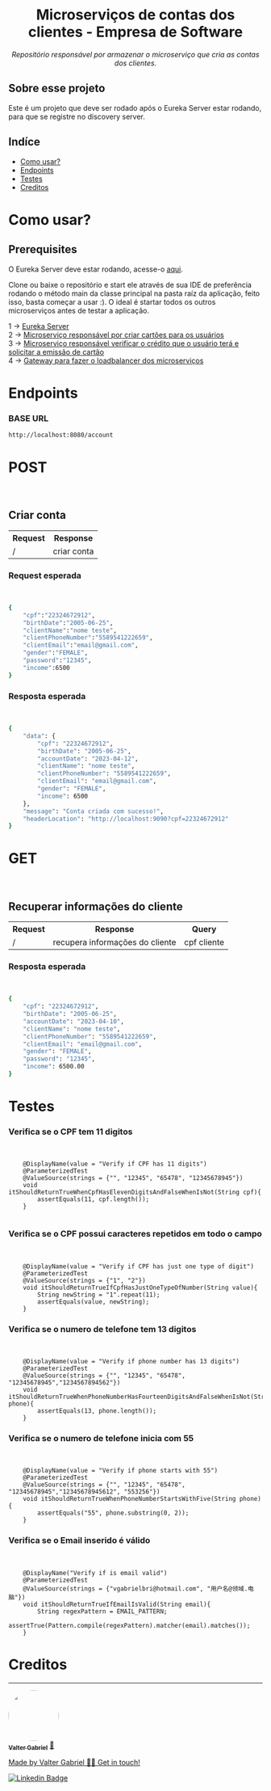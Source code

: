 <h1 align="center">Microserviços de contas dos clientes - Empresa de Software</h1>
<p align="center"><i>Repositório responsável por armazenar o microserviço que cria as contas dos clientes.</i></p>

##  Sobre esse projeto
Este é um projeto que deve ser rodado após o Eureka Server estar rodando, para que se registre no discovery server.


## Indíce
<!--ts-->
   * [Como usar?](#como-usar)
   * [Endpoints](#endpoints)
   * [Testes](#testes)
   * [Creditos](#creditos)
<!--te-->
  
<h1>Como usar?</h1>
<h2>Prerequisites</h2>
<p>O Eureka Server deve estar rodando, acesse-o <a href="https://github.com/ValterGabriell/bank-system-eureka-server">aqui</a>.</br>
<p>Clone ou baixe o repositório e start ele através de sua IDE de preferência rodando o método main da classe principal na pasta raíz da aplicação, feito isso, basta começar a usar :). O ideal é startar todos os outros microserviços antes de testar a aplicação.</p>

1 -> <a href="https://github.com/ValterGabriell/bank-system-eureka-server">Eureka Server</a></br>
2 -> <a href="https://github.com/ValterGabriell/bank-system-mscards">Microserviço responsável por criar cartões para os usuários</a></br>
3 -> <a href="https://github.com/ValterGabriell/bank-system-mscreditappraiser">Microserviço responsável verificar o crédito que o usuário terá e solicitar a emissão de cartão</a></br>
4 -> <a href="https://github.com/ValterGabriell/bank-system-gateway">Gateway para fazer o loadbalancer dos microserviços</a></br>


  
<h1>Endpoints</h1>
<h3>BASE URL</h3>

```bash
http://localhost:8080/account
``` 
<h1>POST</h1></br>

<h2>Criar conta</h2>

<table>
  <tr>
    <th>Request</th>
    <th>Response</th>
  </tr>
  <tr>
    <td>/</td>
    <td>criar conta</td>
  </tr>
</table>

<h3>Request esperada</h3></br>

```bash
{
	"cpf":"22324672912",
	"birthDate":"2005-06-25",
	"clientName":"nome teste",
	"clientPhoneNumber":"5589541222659",
	"clientEmail":"email@gmail.com",
	"gender":"FEMALE",
	"password":"12345",
	"income":6500
}
```



<h3>Resposta esperada</h3></br>

```bash
{
	"data": {
		"cpf": "22324672912",
		"birthDate": "2005-06-25",
		"accountDate": "2023-04-12",
		"clientName": "nome teste",
		"clientPhoneNumber": "5589541222659",
		"clientEmail": "email@gmail.com",
		"gender": "FEMALE",
		"income": 6500
	},
	"message": "Conta criada com sucesso!",
	"headerLocation": "http://localhost:9090?cpf=22324672912"
}
```

<h1>GET</h1></br>


<h2>Recuperar informações do cliente</h2>
<table>
  <tr>
    <th>Request</th>
    <th>Response</th>
    <th>Query</th>
  </tr>
  <tr>
    <td>/</td>
    <td>recupera informações do cliente</td>
    <td>cpf cliente</td>
  </tr>
</table>



<h3>Resposta esperada</h3></br>

```bash
{
	"cpf": "22324672912",
	"birthDate": "2005-06-25",
	"accountDate": "2023-04-10",
	"clientName": "nome teste",
	"clientPhoneNumber": "5589541222659",
	"clientEmail": "email@gmail.com",
	"gender": "FEMALE",
	"password": "12345",
	"income": 6500.00
}
```

<h1>Testes</h1>

<h3>Verifica se o CPF tem 11 digitos</h3></br>

```
    @DisplayName(value = "Verify if CPF has 11 digits")
    @ParameterizedTest
    @ValueSource(strings = {"", "12345", "65478", "12345678945"})
    void itShouldReturnTrueWhenCpfHasElevenDigitsAndFalseWhenIsNot(String cpf){
        assertEquals(11, cpf.length());
    }
    
```


<h3>Verifica se o CPF possui caracteres repetidos em todo o campo</h3></br>

```
    @DisplayName(value = "Verify if CPF has just one type of digit")
    @ParameterizedTest
    @ValueSource(strings = {"1", "2"})
    void itShouldReturnTrueIfCpfHasJustOneTypeOfNumber(String value){
        String newString = "1".repeat(11);
        assertEquals(value, newString);
    }
```



<h3>Verifica se o numero de telefone tem 13 digitos</h3></br>

```
    @DisplayName(value = "Verify if phone number has 13 digits")
    @ParameterizedTest
    @ValueSource(strings = {"", "12345", "65478", "12345678945","1234567894562"})
    void itShouldReturnTrueWhenPhoneNumberHasFourteenDigitsAndFalseWhenIsNot(String phone){
        assertEquals(13, phone.length());
    }
```


<h3>Verifica se o numero de telefone inicia com 55</h3></br>

```
    @DisplayName(value = "Verify if phone starts with 55")
    @ParameterizedTest
    @ValueSource(strings = {"", "12345", "65478", "12345678945","12345678945612", "553256"})
    void itShouldReturnTrueWhenPhoneNumberStartsWithFive(String phone){
        assertEquals("55", phone.substring(0, 2));
    }
```


<h3>Verifica se o Email inserido é válido</h3></br>

```
    @DisplayName("Verify if is email valid")
    @ParameterizedTest
    @ValueSource(strings = {"vgabrielbri@hotmail.com", "用户名@领域.电脑"})
    void itShouldReturnTrueIfEmailIsValid(String email){
        String regexPattern = EMAIL_PATTERN;
        assertTrue(Pattern.compile(regexPattern).matcher(email).matches());
    }
```

<h1>Creditos</h1>

---

<a href="https://www.linkedin.com/in/valter-gabriel">
  <img style="border-radius: 50%;" src="https://user-images.githubusercontent.com/63808405/171045850-84caf881-ee10-4782-9016-ea1682c4731d.jpeg" width="100px;" alt=""/>
  <br />
  <sub><b>Valter Gabriel</b></sub></a> <a href="https://www.linkedin.com/in/valter-gabriel" title="Linkedin">🚀</ a>
 
Made by Valter Gabriel 👋🏽 Get in touch!

[![Linkedin Badge](https://img.shields.io/badge/-Gabriel-blue?style=flat-square&logo=Linkedin&logoColor=white&link=https://www.linkedin.com/in/valter-gabriel/ )](https://www.linkedin.com/in/valter-gabriel/)

